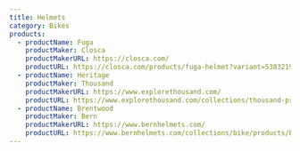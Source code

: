 ```yaml
---
title: Helmets
category: Bikes
products:
  - productName: Fuga
    productMaker: Closca
    productMakerURL: https://closca.com/
    productURL: https://closca.com/products/fuga-helmet?variant=53832191509
  - productName: Heritage
    productMaker: Thousand
    productMakerURL: https://www.explorethousand.com/
    productURL: https://www.explorethousand.com/collections/thousand-products/products/heritage-thousand-helmet?variant_name=arctic-grey:small
  - productName: Brentwood
    productMaker: Bern
    productMakerURL: https://www.bernhelmets.com/
    productURL: https://www.bernhelmets.com/collections/bike/products/brentwood
---
```

